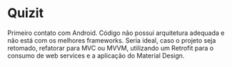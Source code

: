 # Quizit

Primeiro contato com Android. Código não possui arquitetura adequada e não está com os melhores frameworks. Seria ideal, caso o projeto seja retomado, refatorar para MVC ou MVVM, utilizando um Retrofit para o consumo de web services e a aplicação do Material Design.
